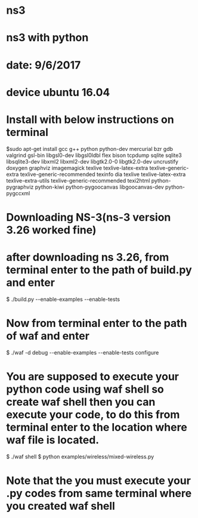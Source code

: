 # ns3
# ns3 with python
# date: 9/6/2017
# device ubuntu 16.04
# Install with below instructions on terminal
$sudo apt-get install gcc g++ python python-dev mercurial bzr gdb valgrind gsl-bin libgsl0-dev libgsl0ldbl flex bison tcpdump sqlite sqlite3 libsqlite3-dev libxml2 libxml2-dev libgtk2.0-0 libgtk2.0-dev uncrustify doxygen graphviz imagemagick texlive texlive-latex-extra texlive-generic-extra texlive-generic-recommended texinfo dia texlive texlive-latex-extra texlive-extra-utils texlive-generic-recommended texi2html python-pygraphviz python-kiwi python-pygoocanvas libgoocanvas-dev python-pygccxml
# Downloading NS-3(ns-3 version 3.26 worked fine)
# after downloading ns 3.26, from terminal enter to the path of build.py and enter 
$ ./build.py --enable-examples --enable-tests
# Now from terminal enter to the path of waf and enter
$ ./waf -d debug --enable-examples --enable-tests configure
# You are supposed to execute your python code using waf shell so create waf shell then you can execute your code, to do this from terminal enter to the location where waf file is located.
$ ./waf shell
$ python examples/wireless/mixed-wireless.py
# Note that the you must execute your .py codes from same terminal where you created waf shell
